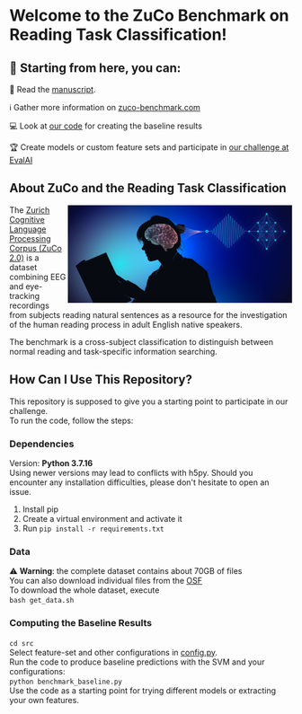 # Welcome to the ZuCo Benchmark on Reading Task Classification!


## 🧭 Starting from here, you can:

📖 Read the [manuscript](https://www.frontiersin.org/articles/10.3389/fpsyg.2022.1028824/full).

ℹ️ Gather more information on [zuco-benchmark.com](https://zuco-benchmark.github.io/zuco-benchmark/)

💻 Look at [our code](https://github.com/norahollenstein/zuco-benchmark/blob/main/src/benchmark.py) for creating the baseline results

🏆 Create models or custom feature sets and participate in [our challenge at EvalAI](https://eval.ai/web/challenges/challenge-page/2125/overview)

## About ZuCo and the Reading Task Classification

<img src="neuroimage.jpg" align="right"
      width="400" >

The [Zurich Cognitive Language Processing Corpus (ZuCo 2.0)](https://osf.io/2urht/) is a dataset combining EEG and eye-tracking recordings from subjects reading natural sentences as a resource for the investigation of the human reading process in adult English native speakers.

The benchmark is a cross-subject classification to distinguish between normal reading and task-specific information searching. 


## How Can I Use This Repository?

This repository is supposed to give you a starting point to participate in our challenge.  
To run the code, follow the steps: 

### Dependencies 
Version: **Python 3.7.16**    
Using newer versions may lead to conflicts with h5py. 
Should you encounter any installation difficulties, please don't hesitate to open an issue.  

1. Install pip 
2. Create a virtual environment and activate it
3. Run ```pip install -r requirements.txt```


### Data

⚠️ **Warning**: the complete dataset contains about 70GB of files  
You can also download individual files from the [OSF](https://osf.io/d7frw/)  
To download the whole dataset, execute  
```bash get_data.sh ``` 


### Computing the Baseline Results

```cd src ```  
Select feature-set and other configurations in [config.py](https://github.com/norahollenstein/zuco-benchmark/blob/main/src/config.py).  
Run the code to produce baseline predictions with the SVM and your configurations:    
```python benchmark_baseline.py```  
Use the code as a starting point for trying different models or extracting your own features. 

